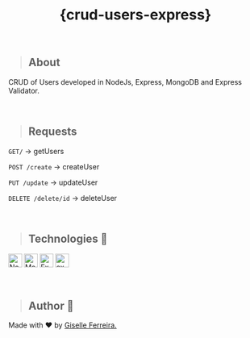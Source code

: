 <p align="center">
<h1 align="center">{crud-users-express}</h1>
</p>

<br/>

>## About
CRUD of Users developed in NodeJs, Express, MongoDB and Express Validator.

<br/>

>## Requests
`GET/` &#8594; getUsers

`POST /create` &#8594; createUser

`PUT /update` &#8594; updateUser

`DELETE /delete/id` &#8594; deleteUser

<br/>

>## Technologies 🧰

<p align="left">
<img alt="NodeJS" src="https://img.shields.io/badge/node.js-6DA55F?style=for-the-badge&logo=node.js&logoColor=white" height="27" /> 
<img alt="MongoDB" src="https://img.shields.io/badge/MongoDB-%234ea94b.svg?style=for-the-badge&logo=mongodb&logoColor=white" height="27" />
<img alt="Express" src="https://img.shields.io/badge/express.js-%23404d59.svg?style=for-the-badge&logo=express&logoColor=%2361DAFB" height="27" />
<img alt="express-validator" src="https://img.shields.io/badge/-Express--Validator-blueviolet" height="27" />
</p>

<br/>

> ## Author 👋

Made with ❤️ by <a href="https://www.linkedin.com/in/giselleferreiras/" >Giselle Ferreira.</a>




